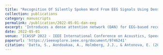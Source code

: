 ```yaml
---
title: "Recognition Of Silently Spoken Word From EEG Signals Using Dense Attention Network (DAN)"
collection: publications
category: manuscripts
permalink: /publication/2022-05-01-dan-eeg
excerpt: 'Introduces a dense attention network (DAN) for EEG-based recognition of silently spoken words, presented at ICASSP 2022.'
date: 2022-05-01
venue: 'ICASSP 2022 - IEEE International Conference on Acoustics, Speech and Signal Processing'
paperurl: 'https://ieeexplore.ieee.org/document/9746241'
citation: 'Datta, S., Aondoakaa, A., Holmberg, J.J., & Antonova, E. (2022). "Recognition Of Silently Spoken Word From EEG Signals Using Dense Attention Network (DAN)." <i>ICASSP 2022</i>, 4558–4562.'
---
```


